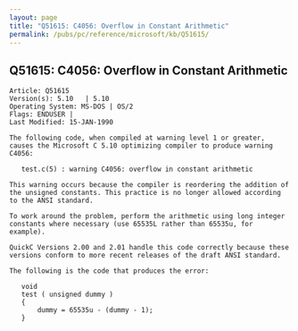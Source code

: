 ```yaml
---
layout: page
title: "Q51615: C4056: Overflow in Constant Arithmetic"
permalink: /pubs/pc/reference/microsoft/kb/Q51615/
---
```


## Q51615: C4056: Overflow in Constant Arithmetic

	Article: Q51615
	Version(s): 5.10   | 5.10
	Operating System: MS-DOS | OS/2
	Flags: ENDUSER |
	Last Modified: 15-JAN-1990
	
	The following code, when compiled at warning level 1 or greater,
	causes the Microsoft C 5.10 optimizing compiler to produce warning
	C4056:
	
	   test.c(5) : warning C4056: overflow in constant arithmetic
	
	This warning occurs because the compiler is reordering the addition of
	the unsigned constants. This practice is no longer allowed according
	to the ANSI standard.
	
	To work around the problem, perform the arithmetic using long integer
	constants where necessary (use 65535L rather than 65535u, for
	example).
	
	QuickC Versions 2.00 and 2.01 handle this code correctly because these
	versions conform to more recent releases of the draft ANSI standard.
	
	The following is the code that produces the error:
	
	   void
	   test ( unsigned dummy )
	   {
	       dummy = 65535u - (dummy - 1);
	   }
